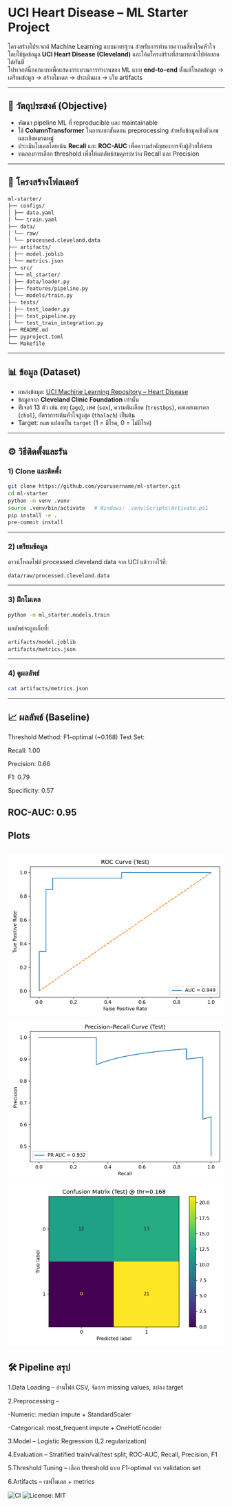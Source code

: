 # UCI Heart Disease – ML Starter Project

โครงสร้างโปรเจกต์ Machine Learning แบบมาตรฐาน สำหรับการทำนายความเสี่ยงโรคหัวใจ  
โดยใช้ชุดข้อมูล **UCI Heart Disease (Cleveland)** และโค้ดโครงสร้างที่สามารถนำไปต่อยอดได้ทันที  
โปรเจกต์นี้ออกแบบเพื่อแสดงกระบวนการทำงานของ ML แบบ **end-to-end** ตั้งแต่โหลดข้อมูล → เตรียมข้อมูล → สร้างโมเดล → ประเมินผล → เก็บ artifacts

---

## 📌 วัตถุประสงค์ (Objective)
- พัฒนา pipeline ML ที่ reproducible และ maintainable
- ใช้ **ColumnTransformer** ในการแยกขั้นตอน preprocessing สำหรับข้อมูลเชิงตัวเลขและเชิงหมวดหมู่
- ประเมินโมเดลโดยเน้น **Recall** และ **ROC-AUC** เพื่อความสำคัญของการจับผู้ป่วยให้ครบ
- ทดลองการเลือก threshold เพื่อให้ผลลัพธ์สมดุลระหว่าง Recall และ Precision

---

## 📂 โครงสร้างโฟลเดอร์
```plaintext
ml-starter/
├── configs/
│ ├── data.yaml
│ └── train.yaml
├── data/
│ └── raw/
│ └── processed.cleveland.data
├── artifacts/
│ ├── model.joblib
│ └── metrics.json
├── src/
│ └── ml_starter/
│ ├── data/loader.py
│ ├── features/pipeline.py
│ └── models/train.py
├── tests/
│ ├── test_loader.py
│ ├── test_pipeline.py
│ └── test_train_integration.py
├── README.md
├── pyproject.toml
└── Makefile
```
---

## 📊 ข้อมูล (Dataset)
- แหล่งข้อมูล: [UCI Machine Learning Repository – Heart Disease](https://archive.ics.uci.edu/dataset/45/heart+disease)
- ข้อมูลจาก **Cleveland Clinic Foundation** เท่านั้น
- ฟีเจอร์ 13 ตัว เช่น อายุ (`age`), เพศ (`sex`), ความดันเลือด (`trestbps`), คอเลสเตอรอล (`chol`), อัตราการเต้นหัวใจสูงสุด (`thalach`) เป็นต้น
- Target: `num` แปลงเป็น `target` (1 = มีโรค, 0 = ไม่มีโรค)

---

## ⚙️ วิธีติดตั้งและรัน

### 1) Clone และติดตั้ง
```bash
git clone https://github.com/yourusername/ml-starter.git
cd ml-starter
python -m venv .venv
source .venv/bin/activate   # Windows: .venv\Scripts\Activate.ps1
pip install -e .
pre-commit install
```
---

### 2) เตรียมข้อมูล
ดาวน์โหลดไฟล์ processed.cleveland.data จาก UCI แล้ววางไว้ที่:
```bash
data/raw/processed.cleveland.data
```
---
### 3) ฝึกโมเดล
```bash
python -m ml_starter.models.train
```
ผลลัพธ์จะถูกเก็บที่:
```bash
artifacts/model.joblib
artifacts/metrics.json
```
---
### 4) ดูผลลัพธ์
```bash
cat artifacts/metrics.json
```
---

## 📈 ผลลัพธ์ (Baseline)
Threshold Method: F1-optimal (~0.168)
Test Set:

Recall: 1.00

Precision: 0.66

F1: 0.79

Specificity: 0.57

ROC-AUC: 0.95
---
## Plots
![ROC](artifacts/plots/roc_curve_test.png)
![PR](artifacts/plots/pr_curve_test.png)
![CM](artifacts/plots/confusion_matrix_test.png)
---
## 🛠️ Pipeline สรุป
1.Data Loading – อ่านไฟล์ CSV, จัดการ missing values, แปลง target

2.Preprocessing –

-Numeric: median impute + StandardScaler

-Categorical: most_frequent impute + OneHotEncoder

3.Model – Logistic Regression (L2 regularization)

4.Evaluation – Stratified train/val/test split, ROC-AUC, Recall, Precision, F1

5.Threshold Tuning – เลือก threshold แบบ F1-optimal จาก validation set

6.Artifacts – เซฟโมเดล + metrics

![CI](https://github.com/<USER>/<REPO>/actions/workflows/ci.yml/badge.svg)
![License: MIT](https://img.shields.io/badge/License-MIT-yellow.svg)